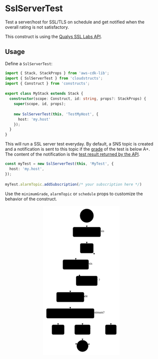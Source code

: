 # SslServerTest

Test a server/host for SSL/TLS on schedule and get notified when the overall
rating is not satisfactory.

This construct is using the [Qualys SSL Labs API](https://www.ssllabs.com).

## Usage

Define a `SslServerTest`:

```ts
import { Stack, StackProps } from 'aws-cdk-lib';
import { SslServerTest } from 'cloudstructs';
import { Construct } from 'constructs';

export class MyStack extends Stack {
  constructor(scope: Construct, id: string, props?: StackProps) {
    super(scope, id, props);

    new SslServerTest(this, 'TestMyHost', {
      host: 'my.host'
    });
  }
}
```

This will run a SSL server test everyday. By default, a SNS topic is created and a notification
is sent to this topic if the [grade](https://github.com/ssllabs/research/wiki/SSL-Server-Rating-Guide)
of the test is below A+. The content of the notification is the
[test result returned by the API](https://github.com/ssllabs/ssllabs-scan/blob/master/ssllabs-api-docs-v3.md#response-objects).

```ts
const myTest = new SslServerTest(this, 'MyTest', {
  host: 'my.host',
});

myTest.alarmTopic.addSubscription(/* your subscription here */)
```

Use the `minimumGrade`, `alarmTopic` or `schedule` props to customize the
behavior of the construct.

<p align="center">
  <img src="ssl-server-test.svg" width="50%">
</p>
